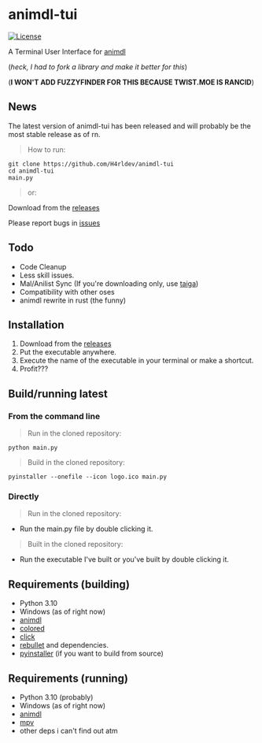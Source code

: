 # animdl-tui

[![License](https://img.shields.io/github/license/h4rldev/animdl-tui?style=flat-square)](https://github.com/H4rldev/animdl-tui/blob/main/LICENSE)

A Terminal User Interface for [animdl](https://github.com/justfoolingaround/animdl)

(_heck, I had to fork a library and make it better for this_)

(__I WON'T ADD FUZZYFINDER FOR THIS BECAUSE TWIST.MOE IS RANCID__)

## News

The latest version of animdl-tui has been released
and will probably be the most stable release as of rn.

> How to run:

```shell
git clone https://github.com/H4rldev/animdl-tui
cd animdl-tui
main.py
```

> or:

Download from the [releases](https://github.com/h4rldev/animdl-tui/releases/latest)

Please report bugs in [issues](https://github.com/h4rldev/animdl-tui/issues)

## Todo

- Code Cleanup
- Less skill issues.
- Mal/Anilist Sync (If you're downloading only, use [taiga](https://taiga.moe/))
- Compatibility with other oses
- animdl rewrite in rust (the funny)

## Installation

1. Download from the [releases](https://github.com/h4rldev/animdl-tui/releases/latest)
2. Put the executable anywhere.
3. Execute the name of the executable in your terminal or make a shortcut.
4. Profit???

## Build/running latest

### From the command line

> Run in the cloned repository:

```shell
python main.py
```

> Build in the cloned repository:

```shell
pyinstaller --onefile --icon logo.ico main.py
```

### Directly

> Run in the cloned repository:

- Run the main.py file by double clicking it.

> Built in the cloned repository:

- Run the executable I've built or you've built by double clicking it.

## Requirements (building)

- Python 3.10
- Windows (as of right now)
- [animdl](https://github.com/justfoolingaround/animdl)
- [colored](https://pypi.org/project/colored/)
- [click](https://pypi.org/project/click/)
- [rebullet](https://pypi.org/project/rebullet) and dependencies.
- [pyinstaller](https://pyinstaller.org/en/stable/) (if you want to build from source)

## Requirements (running)

- Python 3.10 (probably)
- Windows (as of right now)
- [animdl](https://github.com/justfoolingaround/animdl)
- [mpv](https://mpv.io/)
- other deps i can't find out atm

